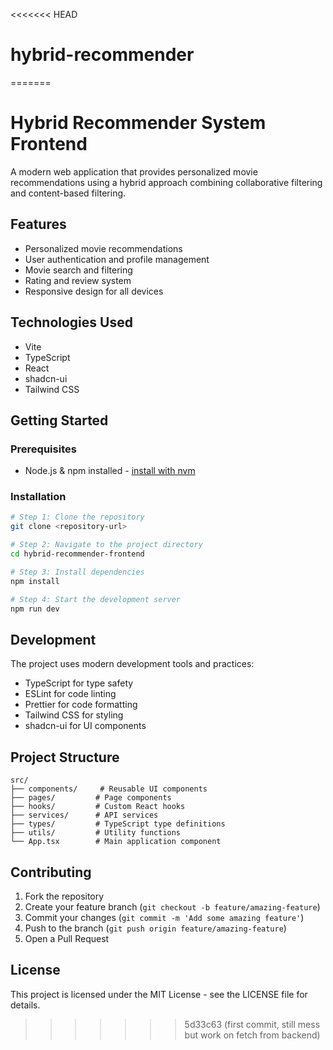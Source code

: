 <<<<<<< HEAD
# hybrid-recommender
=======
# Hybrid Recommender System Frontend

A modern web application that provides personalized movie recommendations using a hybrid approach combining collaborative filtering and content-based filtering.

## Features

- Personalized movie recommendations
- User authentication and profile management
- Movie search and filtering
- Rating and review system
- Responsive design for all devices

## Technologies Used

- Vite
- TypeScript
- React
- shadcn-ui
- Tailwind CSS

## Getting Started

### Prerequisites

- Node.js & npm installed - [install with nvm](https://github.com/nvm-sh/nvm#installing-and-updating)

### Installation

```sh
# Step 1: Clone the repository
git clone <repository-url>

# Step 2: Navigate to the project directory
cd hybrid-recommender-frontend

# Step 3: Install dependencies
npm install

# Step 4: Start the development server
npm run dev
```

## Development

The project uses modern development tools and practices:

- TypeScript for type safety
- ESLint for code linting
- Prettier for code formatting
- Tailwind CSS for styling
- shadcn-ui for UI components

## Project Structure

```
src/
├── components/     # Reusable UI components
├── pages/         # Page components
├── hooks/         # Custom React hooks
├── services/      # API services
├── types/         # TypeScript type definitions
├── utils/         # Utility functions
└── App.tsx        # Main application component
```

## Contributing

1. Fork the repository
2. Create your feature branch (`git checkout -b feature/amazing-feature`)
3. Commit your changes (`git commit -m 'Add some amazing feature'`)
4. Push to the branch (`git push origin feature/amazing-feature`)
5. Open a Pull Request

## License

This project is licensed under the MIT License - see the LICENSE file for details.
>>>>>>> 5d33c63 (first commit, still mess but work on fetch from backend)
